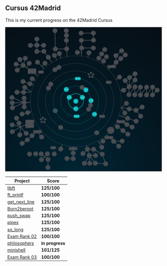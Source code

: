 ## Cursus 42Madrid

This is my current progress on the 42Madrid Cursus

<p align="center">
<img width="1268px" alt="1172px" src="https://github.com/BishopVK/Cursus-42Madrid/blob/main/img/Holygraph.png">
</p>

| **Project**           | **Score**     |
|-----------------------|---------------|
| [libft](/lvl0/Libft) | **125/100**   |
| [ft_printf](/lvl1/printf) | **100/100**   |
| [get_next_line](/lvl1/get_next_line) | **125/100**   |
| [Born2beroot](/lvl1/Born2beRoot) | **125/100**   |
| [push_swap](/lvl2/push_swap) | **125/100**   |
| [pipex](/lvl2/pipex) | **125/100**   |
| [so_long](/lvl2/so_long) | **125/100**   |
| [Exam Rank 02](/lvl2/exam_rank_02) | **100/100**   |
| [philosophers](/lvl3/philo) | **in progress**   |
| [minishell](https://github.com/BishopVK/minishell) | **101/125**   |
| [Exam Rank 03](/lvl3/exam_rank_03) | **100/100**   |
